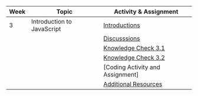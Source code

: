 | Week | Topic                      | Activity & Assignment          |
|------|----------------------------|--------------------------------|
| 3    | Introduction to JavaScript | [Introductions](./Introduction%20to%20JavaScript.pdf)                  |
|      |                            | [Discusssions](https://classroom.google.com/c/NjE1MzM0ODAxMDIz/a/NjE1NTY1OTY0NjU0/details)                  |
|      |                            | [Knowledge Check 3.1](https://docs.google.com/forms/d/e/1FAIpQLSdN15J5LzpKtCgK61tmEbOVvecTh9cSUj0LwxapfX1zD_T0WQ/viewform)            |
|      |                            | [Knowledge Check 3.2](https://docs.google.com/forms/d/e/1FAIpQLScIVnP80EsCOF5ZJioalkKotiGLF9kWVMkuhTOfMXbPbQsIGw/viewform)            |
|      |                            | [Coding Activity and Assignment] |
|      |                            | [Additional Resources](./Additional%20Resources.pdf)           |
